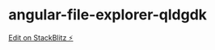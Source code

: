 # angular-file-explorer-qldgdk

[Edit on StackBlitz ⚡️](https://stackblitz.com/edit/angular-file-explorer-qldgdk)